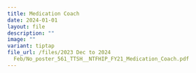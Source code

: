 ```yaml
---
title: Medication Coach
date: 2024-01-01
layout: file
description: ""
image: ""
variant: tiptap
file_url: /files/2023 Dec to 2024
  Feb/No_poster_561_TTSH__NTFHIP_FY21_Medication_Coach.pdf
---
```

